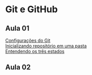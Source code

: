 # Git e GitHub

## Aula 01
[Configurações do Git](https://gist.github.com/joaovictorino/bc39182cb86e5b89c60737cb98967ee7)   
[Inicializando repositório em uma pasta](https://gist.github.com/joaovictorino/17ef62645b3fbefa8351629531bbe5b1)   
[Entendendo os três estados](https://gist.github.com/joaovictorino/f22c5a398417b973c9cb21a164505ced)   

## Aula 02
